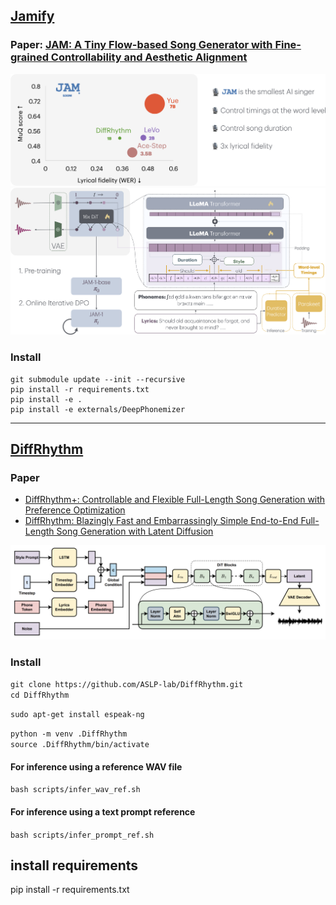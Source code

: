 ## [Jamify](https://github.com/declare-lab/jamify)

### Paper: [JAM: A Tiny Flow-based Song Generator with Fine-grained Controllability and Aesthetic Alignment](https://arxiv.org/abs/2507.20880)
![](https://github.com/declare-lab/jamify/raw/main/jam-teaser.png)
![](https://github.com/declare-lab/jamify/raw/main/jam.png)

### Install
```
git submodule update --init --recursive
pip install -r requirements.txt
pip install -e .
pip install -e externals/DeepPhonemizer
```

---
## [DiffRhythm](https://github.com/ASLP-lab/DiffRhythm)

### Paper
* [DiffRhythm+: Controllable and Flexible Full-Length Song Generation with Preference Optimization](https://arxiv.org/abs/2507.12890)
* [DiffRhythm: Blazingly Fast and Embarrassingly Simple End-to-End Full-Length Song Generation with Latent Diffusion](https://arxiv.org/abs/2503.01183)

![](https://github.com/ASLP-lab/DiffRhythm/raw/main/src/diffrhythm.jpg)

### Install

`git clone https://github.com/ASLP-lab/DiffRhythm.git`<br>
`cd DiffRhythm`<br>

`sudo apt-get install espeak-ng`<br>

`python -m venv .DiffRhythm`<br>
`source .DiffRhythm/bin/activate`<br>

#### For inference using a reference WAV file
`bash scripts/infer_wav_ref.sh`<br>

#### For inference using a text prompt reference
`bash scripts/infer_prompt_ref.sh`<br>

## install requirements
pip install -r requirements.txt
